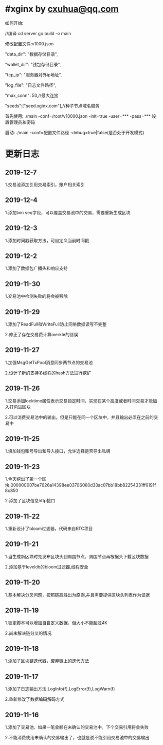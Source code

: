 #xginx by cxuhua@qq.com
=====================================
如何开始:

//编译
cd server
go build -o main

修改配置文件:v1000.json

"data_dir": "数据存储目录",

"wallet_dir": "钱包存储目录",

"tcp_ip": "服务器对外ip地址",

"log_file": "日志文件路径",

"max_conn": 50,//最大连接

"seeds":["seed.xginx.com"],//种子节点域名服务

首先使用: ./main -conf=/root/v10000.json -init=true -user=*** -pass=*** 设置管理员和密码

启动: ./main -conf=配置文件路径 -debug=true|false(是否处于开发模式)

更新日志
=====================================
2019-12-7
----------------
1.交易池添加引用交易索引，账户相关索引

2019-12-4
----------------
1.添加txin seq字段，可以覆盖交易池中的交易，需要重新生成区块

2019-12-3
----------------
1.添加时间戳获取方法，可自定义当前时间戳

2019-12-2
----------------
1.添加了数据包广播头和响应支持

2019-11-30
----------------
1.交易池中检测失败的将会被移除

2019-11-29
----------------
1.添加了ReadFull和WriteFull防止网络数据读写不完整

2.修正了存在交易费计算merkle的错误

2019-11-27
----------------
1.加强MsgGetTxPool消息同步两节点的交易池

2.设计了新的支持多线程的hash方法进行挖矿

2019-11-26
----------------
1.交易添加locktime属性表示交易锁定时间，实现在某个高度或者时间交易才能加入打包进区块

2.可以消费交易池中的输出，但是只能在同一个区块中，并且输出必须在之前的交易中

2019-11-25
----------------
1.填加钱包账号导出和导入接口，允许选择是否导出私钥

2019-11-23
----------------
1.今天挖出了第一个区块,000000007be7626a14398ee03706080d33ac07bb18bb82254331ff6191f8c850

2.添加了区块信息http接口

2019-11-22
----------------
1.重新设计了bloom过滤器，代码来自BTC项目

2019-11-21
----------------
1.当生成新区块时先发布区块头到周围节点，周围节点再根据头下载区块数据

2.添加基于leveldb的bloom过滤器,线程安全


2019-11-20
----------------
1.基本解决分叉问题，按照链高胜出为原则,并且需要提供区块头列表作为证据


2019-11-19
----------------
1.锁定脚本可以增加自自定义数据，但大小不能超过4K

2.尚未解决链分叉的情况


2019-11-18
----------------
1.添加了区块链迭代器，废弃链上的迭代方法


2019-11-17
----------------
1.添加了日志输出方法,LogInfo(f),LogError(f),LogWarn(f)

2.重新修改了数据编码解码方式


2019-11-16
----------------
1.添加了交易池，如果一笔金额在未确认的交易池中，下个交易引用将会失败

2.不能消费使用未确认的交易输出了，也就是说不能引用交易池中的交易输出